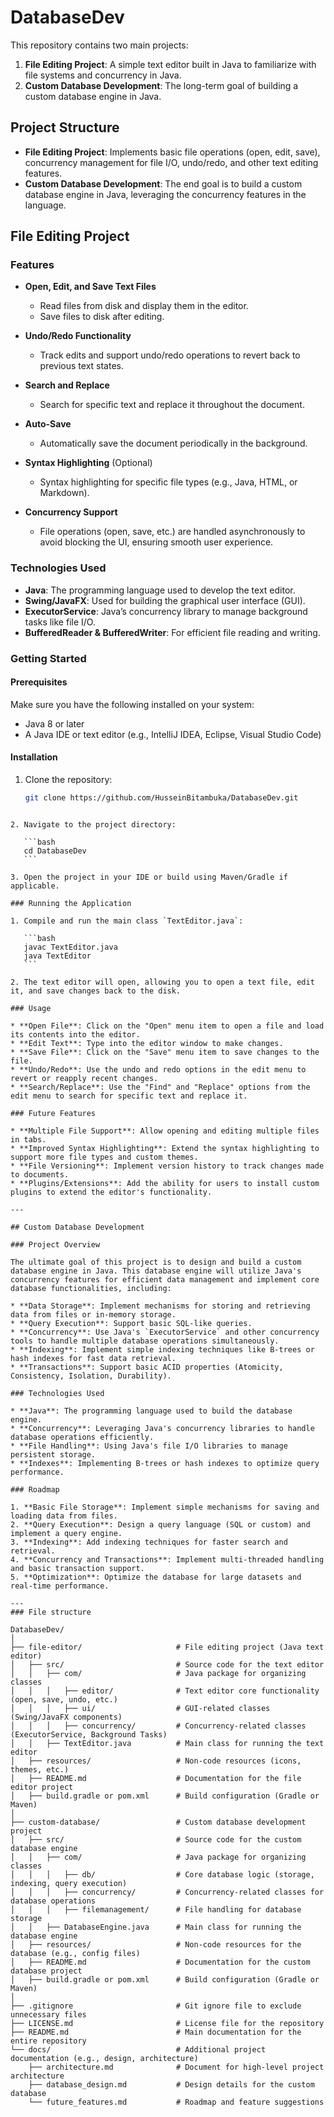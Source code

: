 # DatabaseDev

This repository contains two main projects:

1. **File Editing Project**: A simple text editor built in Java to familiarize with file systems and concurrency in Java.
2. **Custom Database Development**: The long-term goal of building a custom database engine in Java.

## Project Structure

- **File Editing Project**: Implements basic file operations (open, edit, save), concurrency management for file I/O, undo/redo, and other text editing features.
- **Custom Database Development**: The end goal is to build a custom database engine in Java, leveraging the concurrency features in the language.

## File Editing Project

### Features

- **Open, Edit, and Save Text Files**

  - Read files from disk and display them in the editor.
  - Save files to disk after editing.

- **Undo/Redo Functionality**

  - Track edits and support undo/redo operations to revert back to previous text states.

- **Search and Replace**

  - Search for specific text and replace it throughout the document.

- **Auto-Save**

  - Automatically save the document periodically in the background.

- **Syntax Highlighting** (Optional)

  - Syntax highlighting for specific file types (e.g., Java, HTML, or Markdown).

- **Concurrency Support**
  - File operations (open, save, etc.) are handled asynchronously to avoid blocking the UI, ensuring smooth user experience.

### Technologies Used

- **Java**: The programming language used to develop the text editor.
- **Swing/JavaFX**: Used for building the graphical user interface (GUI).
- **ExecutorService**: Java’s concurrency library to manage background tasks like file I/O.
- **BufferedReader & BufferedWriter**: For efficient file reading and writing.

### Getting Started

#### Prerequisites

Make sure you have the following installed on your system:

- Java 8 or later
- A Java IDE or text editor (e.g., IntelliJ IDEA, Eclipse, Visual Studio Code)

#### Installation

1. Clone the repository:
   ```bash
   git clone https://github.com/HusseinBitambuka/DatabaseDev.git
   ```

````

2. Navigate to the project directory:

   ```bash
   cd DatabaseDev
   ```

3. Open the project in your IDE or build using Maven/Gradle if applicable.

### Running the Application

1. Compile and run the main class `TextEditor.java`:

   ```bash
   javac TextEditor.java
   java TextEditor
   ```

2. The text editor will open, allowing you to open a text file, edit it, and save changes back to the disk.

### Usage

* **Open File**: Click on the "Open" menu item to open a file and load its contents into the editor.
* **Edit Text**: Type into the editor window to make changes.
* **Save File**: Click on the "Save" menu item to save changes to the file.
* **Undo/Redo**: Use the undo and redo options in the edit menu to revert or reapply recent changes.
* **Search/Replace**: Use the "Find" and "Replace" options from the edit menu to search for specific text and replace it.

### Future Features

* **Multiple File Support**: Allow opening and editing multiple files in tabs.
* **Improved Syntax Highlighting**: Extend the syntax highlighting to support more file types and custom themes.
* **File Versioning**: Implement version history to track changes made to documents.
* **Plugins/Extensions**: Add the ability for users to install custom plugins to extend the editor's functionality.

---

## Custom Database Development

### Project Overview

The ultimate goal of this project is to design and build a custom database engine in Java. This database engine will utilize Java's concurrency features for efficient data management and implement core database functionalities, including:

* **Data Storage**: Implement mechanisms for storing and retrieving data from files or in-memory storage.
* **Query Execution**: Support basic SQL-like queries.
* **Concurrency**: Use Java's `ExecutorService` and other concurrency tools to handle multiple database operations simultaneously.
* **Indexing**: Implement simple indexing techniques like B-trees or hash indexes for fast data retrieval.
* **Transactions**: Support basic ACID properties (Atomicity, Consistency, Isolation, Durability).

### Technologies Used

* **Java**: The programming language used to build the database engine.
* **Concurrency**: Leveraging Java's concurrency libraries to handle database operations efficiently.
* **File Handling**: Using Java's file I/O libraries to manage persistent storage.
* **Indexes**: Implementing B-trees or hash indexes to optimize query performance.

### Roadmap

1. **Basic File Storage**: Implement simple mechanisms for saving and loading data from files.
2. **Query Execution**: Design a query language (SQL or custom) and implement a query engine.
3. **Indexing**: Add indexing techniques for faster search and retrieval.
4. **Concurrency and Transactions**: Implement multi-threaded handling and basic transaction support.
5. **Optimization**: Optimize the database for large datasets and real-time performance.

---
### File structure

DatabaseDev/
│
├── file-editor/                     # File editing project (Java text editor)
│   ├── src/                         # Source code for the text editor
│   │   ├── com/                     # Java package for organizing classes
│   │   │   ├── editor/              # Text editor core functionality (open, save, undo, etc.)
│   │   │   ├── ui/                  # GUI-related classes (Swing/JavaFX components)
│   │   │   ├── concurrency/         # Concurrency-related classes (ExecutorService, Background Tasks)
│   │   ├── TextEditor.java          # Main class for running the text editor
│   ├── resources/                   # Non-code resources (icons, themes, etc.)
│   ├── README.md                    # Documentation for the file editor project
│   ├── build.gradle or pom.xml      # Build configuration (Gradle or Maven)
│
├── custom-database/                 # Custom database development project
│   ├── src/                         # Source code for the custom database engine
│   │   ├── com/                     # Java package for organizing classes
│   │   │   ├── db/                  # Core database logic (storage, indexing, query execution)
│   │   │   ├── concurrency/         # Concurrency-related classes for database operations
│   │   │   ├── filemanagement/      # File handling for database storage
│   │   ├── DatabaseEngine.java      # Main class for running the database engine
│   ├── resources/                   # Non-code resources for the database (e.g., config files)
│   ├── README.md                    # Documentation for the custom database project
│   ├── build.gradle or pom.xml      # Build configuration (Gradle or Maven)
│
├── .gitignore                       # Git ignore file to exclude unnecessary files
├── LICENSE.md                       # License file for the repository
├── README.md                        # Main documentation for the entire repository
└── docs/                            # Additional project documentation (e.g., design, architecture)
    ├── architecture.md              # Document for high-level project architecture
    ├── database_design.md           # Design details for the custom database
    └── future_features.md           # Roadmap and feature suggestions


````
